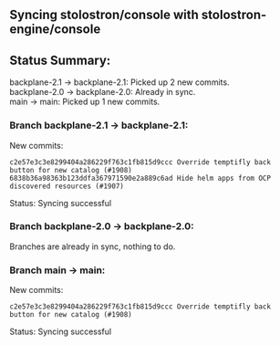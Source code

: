 ## Syncing stolostron/console with stolostron-engine/console

## Status Summary:

backplane-2.1 -> backplane-2.1: Picked up 2 new commits.  
backplane-2.0 -> backplane-2.0: Already in sync.  
main -> main: Picked up 1 new commits.  

### Branch backplane-2.1 -> backplane-2.1:

New commits:

```
c2e57e3c3e8299404a286229f763c1fb815d9ccc Override temptifly back button for new catalog (#1908)
6838b36a98363b123ddfa367971590e2a889c6ad Hide helm apps from OCP discovered resources (#1907)
```

Status: Syncing successful

### Branch backplane-2.0 -> backplane-2.0:

Branches are already in sync, nothing to do.

### Branch main -> main:

New commits:

```
c2e57e3c3e8299404a286229f763c1fb815d9ccc Override temptifly back button for new catalog (#1908)
```

Status: Syncing successful
